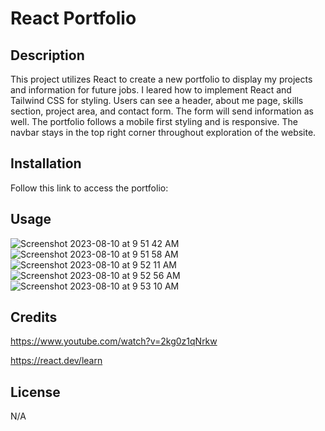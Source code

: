 # React Portfolio

## Description

This project utilizes React to create a new portfolio to display my projects and information for future jobs. I leared how to implement React and Tailwind CSS for styling. Users can see a header, about me page, skills section, project area, and contact form. The form will send information as well. The portfolio follows a mobile first styling and is responsive. The navbar stays in the top right corner throughout exploration of the website. 

## Installation

Follow this link to access the portfolio: 

## Usage
![Screenshot 2023-08-10 at 9 51 42 AM](https://github.com/sydneyloggins/react-portfolio/assets/125998308/4ad7e045-c7b5-419e-8e94-f0080a717ac0)
![Screenshot 2023-08-10 at 9 51 58 AM](https://github.com/sydneyloggins/react-portfolio/assets/125998308/25230dcf-6e38-4fe8-9e26-de150a48c420)
![Screenshot 2023-08-10 at 9 52 11 AM](https://github.com/sydneyloggins/react-portfolio/assets/125998308/34e8868d-92f7-4ac1-a4f8-5e777ce92083)
![Screenshot 2023-08-10 at 9 52 56 AM](https://github.com/sydneyloggins/react-portfolio/assets/125998308/aae3dcf5-2fab-44fb-903e-0f69d75c3487)
![Screenshot 2023-08-10 at 9 53 10 AM](https://github.com/sydneyloggins/react-portfolio/assets/125998308/b82c5c7a-c77b-4545-b6b6-8b0f9027349a)

## Credits

https://www.youtube.com/watch?v=2kg0z1qNrkw

https://react.dev/learn

## License
N/A

